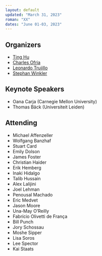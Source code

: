 ```yaml
---
layout: default
updated: "March 31, 2023"
roman: "XX"
dates: "June 01-03, 2023"
---
```



## Organizers

- [Ting Hu](https://www.cs.queensu.ca/people/Ting/Hu)
- [Charles Ofria](https://www.egr.msu.edu/people/profile/ofria)
- [Leonardo Trujillo](https://www.researchgate.net/lab/Leonardo-Trujillo-Lab)
- [Stephan Winkler](http://bioinformatics.fh-hagenberg.at/site/index.php?id=36)

## Keynote Speakers

- Oana Carja (Carnegie Mellon University)
- Thomas Bäck (Universiteit Leiden)


## Attending

- Michael Affenzeller
- Wolfgang Banzhaf	 
- Stuart Card
- Emily Dolson
- James Foster
- Christian Haider
- Erik Hemberg
- Inaki Hidalgo
- Talib Hussain
- Alex Lalijini
- Joel Lehman
- Penousal Machado
- Eric Medvet
- Jason Moore
- Una-May O’Reilly
- Fabrício Olivetti de França
- Bill Punch
- Jory Schossau
- Moshe Sipper
- Lisa Soros
- Lee Spector
- Kai Staats

